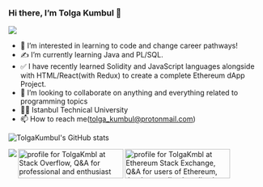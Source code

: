 ### Hi there, I’m Tolga Kumbul 👋

![](https://komarev.com/ghpvc/?username=your-github-TolgaKmbl&color=blueviolet&style=flat-square&label=Visitors)

- 👀 I’m interested in learning to code and change career pathways!
- ✍ I’m currently learning Java and PL/SQL.
- ✅ I have recently learned Solidity and JavaScript languages alongside with HTML/React(with Redux) to create a complete Ethereum dApp Project.
- 🤝 I’m looking to collaborate on anything and everything related to programming topics
- 👨‍🎓 Istanbul Technical University
- 📫 How to reach me(tolga_kumbul@protonmail.com) 

![TolgaKumbul's GitHub stats](https://github-readme-stats.vercel.app/api?username=TolgaKmbl&show_icons=true&theme=github_dark&hide_border=true)

<a href="https://tolgakmbl.github.io/">
  <img align="left" src="https://github-readme-stats.vercel.app/api/top-langs/?username=TolgaKmbl&layout=compact&theme=github_dark&hide_border=true" />
</a> 

 <a href="https://stackoverflow.com/users/16265598/tolgakmbl"><img align="left" src="https://stackoverflow.com/users/flair/16265598.png?theme=dark" width="208" height="58" alt="profile for TolgaKmbl at Stack Overflow, Q&amp;A for professional and enthusiast programmers" title="profile for TolgaKmbl at Stack Overflow, Q&amp;A for professional and enthusiast programmers"></a>
<a href="https://ethereum.stackexchange.com/users/78822/tolgakmbl"><img align="center" src="https://ethereum.stackexchange.com/users/flair/78822.png?theme=dark" width="208" height="58" alt="profile for TolgaKmbl at Ethereum Stack Exchange, Q&amp;A for users of Ethereum, the decentralized application platform and smart contract enabled blockchain" title="profile for TolgaKmbl at Ethereum Stack Exchange, Q&amp;A for users of Ethereum, the decentralized application platform and smart contract enabled blockchain"></a>










